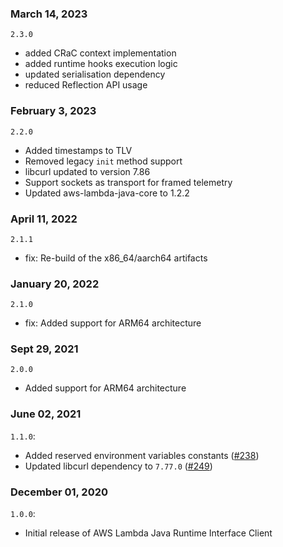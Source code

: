 ### March 14, 2023
`2.3.0`
- added CRaC context implementation
- added runtime hooks execution logic
- updated serialisation dependency
- reduced Reflection API usage

### February 3, 2023
`2.2.0`
- Added timestamps to TLV
- Removed legacy `init` method support
- libcurl updated to version 7.86
- Support sockets as transport for framed telemetry
- Updated aws-lambda-java-core to 1.2.2

### April 11, 2022
`2.1.1`
- fix: Re-build of the x86_64/aarch64 artifacts

### January 20, 2022
`2.1.0`
- fix: Added support for ARM64 architecture

### Sept 29, 2021
`2.0.0`
- Added support for ARM64 architecture

### June 02, 2021
`1.1.0`:
- Added reserved environment variables constants ([#238](https://github.com/aws/aws-lambda-java-libs/pull/238))
- Updated libcurl dependency to `7.77.0` ([#249](https://github.com/aws/aws-lambda-java-libs/pull/249))

### December 01, 2020
`1.0.0`:
- Initial release of AWS Lambda Java Runtime Interface Client
